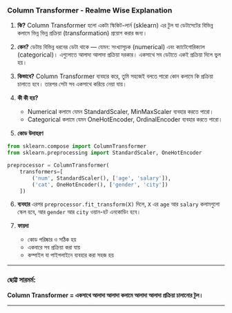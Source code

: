 

### Column Transformer - Realme Wise Explanation

1. **কি?**
   Column Transformer হলো একটা স্কিকিট-লার্ন (sklearn) এর টুল যা ডেটাসেটের বিভিন্ন কলামে ভিন্ন ভিন্ন প্রক্রিয়া (transformation) প্রয়োগ করার জন্য।

2. **কেন?**
   ডেটায় বিভিন্ন ধরনের ডেটা থাকে — যেমন: সংখ্যাসূচক (numerical) এবং ক্যাটেগোরিক্যাল (categorical)। এগুলোতে আলাদা আলাদা প্রক্রিয়া দরকার। একসাথে সব ডেটাতে একই প্রক্রিয়া দিলে ভুল হয়।

3. **কিভাবে?**
   Column Transformer ব্যবহার করে, তুমি সহজেই বলতে পারো কোন কলামে কি প্রক্রিয়া চালাতে হবে। তারপর সেটা সব একসাথে করিয়ে নেয়া যায়।

4. **কী কী হয়?**

   * Numerical কলামে যেমন StandardScaler, MinMaxScaler ব্যবহার করতে পারো।
   * Categorical কলামে যেমন OneHotEncoder, OrdinalEncoder ব্যবহার করতে পারো।

5. **কোড উদাহরণ**

```python
from sklearn.compose import ColumnTransformer
from sklearn.preprocessing import StandardScaler, OneHotEncoder

preprocessor = ColumnTransformer(
    transformers=[
        ('num', StandardScaler(), ['age', 'salary']),
        ('cat', OneHotEncoder(), ['gender', 'city'])
    ])
```

6. **ব্যবহার**
   এরপর `preprocessor.fit_transform(X)` দিলে, `X` এর `age` আর `salary` কলামগুলো স্কেল হবে, আর `gender` আর `city` ওয়ান-হট এনকোডিং হবে।

7. **ফায়দা**

   * কোড পরিষ্কার ও সঠিক হয়
   * একবারে সব প্রক্রিয়া করা যায়
   * কম্পাইল বা পাইপলাইনে ব্যবহার করা সহজ হয়

---

### ছোট্ট সারমর্ম:

**Column Transformer = একসাথে আলাদা আলাদা কলামে আলাদা আলাদা প্রক্রিয়া চালানোর টুল।**

---


